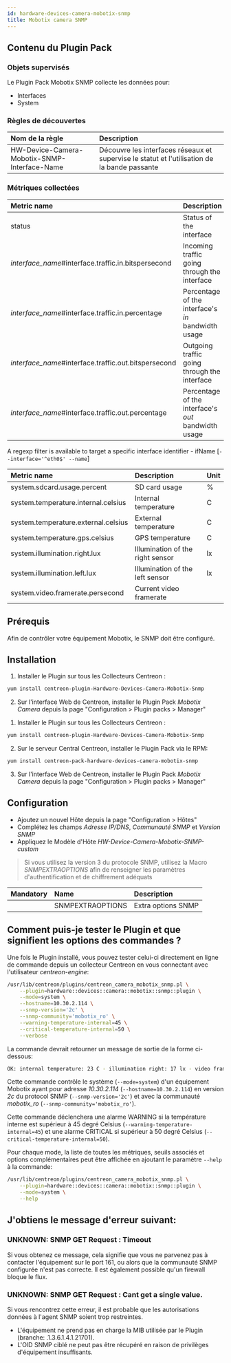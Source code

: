 ```yaml
---
id: hardware-devices-camera-mobotix-snmp
title: Mobotix camera SNMP
---
```


## Contenu du Plugin Pack

### Objets supervisés

Le Plugin Pack Mobotix SNMP collecte les données pour:
* Interfaces
* System

### Règles de découvertes

<!--DOCUSAURUS_CODE_TABS-->

<!--Services-->

| Nom de la règle                              | Description                                                                                  |
| :------------------------------------------- | :------------------------------------------------------------------------------------------- |
| HW-Device-Camera-Mobotix-SNMP-Interface-Name | Découvre les interfaces réseaux et supervise le statut et l'utilisation de la bande passante |

<!--END_DOCUSAURUS_CODE_TABS-->

### Métriques collectées

<!--DOCUSAURUS_CODE_TABS-->

<!--Interfaces-->

| Metric name                                            | Description                                         | Unit |
| :----------------------------------------------------- | :-------------------------------------------------- | :--- |
| status                                                 | Status of the interface                             |      |
| *interface\_name*\#interface.traffic.in.bitspersecond  | Incoming traffic going through the interface        | b/s  |
| *interface\_name*\#interface.traffic.in.percentage     | Percentage of the interface's *in* bandwidth usage  | %    |
| *interface\_name*\#interface.traffic.out.bitspersecond | Outgoing traffic going through the interface        | b/s  |
| *interface\_name*\#interface.traffic.out.percentage    | Percentage of the interface's *out* bandwidth usage | %    |

A regexp filter is available to target a specific interface identifier - ifName [```--interface='^eth0$' --name```]

<!--System-->

| Metric name                         | Description                      | Unit |
| :---------------------------------- | :------------------------------- | :--- |
| system.sdcard.usage.percent         | SD card usage                    | %    |
| system.temperature.internal.celsius | Internal temperature             | C    |
| system.temperature.external.celsius | External temperature             | C    |
| system.temperature.gps.celsius      | GPS temperature                  | C    |
| system.illumination.right.lux       | Illumination of the right sensor | lx   |
| system.illumination.left.lux        | Illumination of the left sensor  | lx   |
| system.video.framerate.persecond    | Current video framerate          |      |

<!--END_DOCUSAURUS_CODE_TABS-->

## Prérequis

Afin de contrôler votre équipement Mobotix, le SNMP doit être configuré. 

## Installation

<!--DOCUSAURUS_CODE_TABS-->

<!--Online IMP Licence & IT-100 Editions-->

1. Installer le Plugin sur tous les Collecteurs Centreon :

```bash
yum install centreon-plugin-Hardware-Devices-Camera-Mobotix-Snmp
```

2. Sur l'interface Web de Centreon, installer le Plugin Pack *Mobotix Camera* depuis la page "Configuration > Plugin packs > Manager"

<!--Offline IMP License-->

1. Installer le Plugin sur tous les Collecteurs Centreon :

```bash
yum install centreon-plugin-Hardware-Devices-Camera-Mobotix-Snmp
```

2. Sur le serveur Central Centreon, installer le Plugin Pack via le RPM:

```bash
yum install centreon-pack-hardware-devices-camera-mobotix-snmp
```

3. Sur l'interface Web de Centreon, installer le Plugin Pack *Mobotix Camera* depuis la page "Configuration > Plugin packs > Manager"

<!--END_DOCUSAURUS_CODE_TABS-->

## Configuration

* Ajoutez un nouvel Hôte depuis la page "Configuration > Hôtes"
* Complétez les champs *Adresse IP/DNS*, *Communauté SNMP* et *Version SNMP*
* Appliquez le Modèle d'Hôte *HW-Device-Camera-Mobotix-SNMP-custom*

> Si vous utilisez la version 3 du protocole SNMP, utilisez la Macro *SNMPEXTRAOPTIONS* afin de renseigner les paramètres
> d'authentification et de chiffrement adéquats

| Mandatory   | Name                    | Description                       |
| :---------- | :---------------------- | :---------------------------------|
|             | SNMPEXTRAOPTIONS        | Extra options SNMP                |

## Comment puis-je tester le Plugin et que signifient les options des commandes ?

Une fois le Plugin installé, vous pouvez tester celui-ci directement en ligne de commande
depuis un collecteur Centreon en vous connectant avec l'utilisateur *centreon-engine*:

```bash
/usr/lib/centreon/plugins/centreon_camera_mobotix_snmp.pl \
    --plugin=hardware::devices::camera::mobotix::snmp::plugin \
    --mode=system \
    --hostname=10.30.2.114 \
    --snmp-version='2c' \
    --snmp-community='mobotix_ro' \
    --warning-temperature-internal=45 \
    --critical-temperature-internal=50 \
    --verbose
```

La commande devrait retourner un message de sortie de la forme ci-dessous:

```bash
OK: internal temperature: 23 C - illumination right: 17 lx - video framerate: 2 fps | 'system.temperature.internal.celsius'=23C;0:45;0:50;; 'system.illumination.right.lux'=17lx;;;; 'system.video.framerate.persecond'=2fps;;;;
```

Cette commande contrôle le système (```--mode=system```) d'un équipement Mobotix ayant pour adresse *10.30.2.114* (```--hostname=10.30.2.114```) 
en version *2c* du protocol SNMP (```--snmp-version='2c'```) et avec la communauté *mobotix_ro* (```--snmp-community='mobotix_ro'```).

Cette commande déclenchera une alarme WARNING si la température interne est supérieur à 45 degré Celsius (```--warning-temperature-internal=45```)
et une alarme CRITICAL si supérieur à 50 degré Celsius (```--critical-temperature-internal=50```).

Pour chaque mode, la liste de toutes les métriques, seuils associés et options complémentaires peut être affichée
en ajoutant le paramètre ```--help``` à la commande:

```bash
/usr/lib/centreon/plugins/centreon_camera_mobotix_snmp.pl \
    --plugin=hardware::devices::camera::mobotix::snmp::plugin \
    --mode=system \
    --help
```

## J'obtiens le message d'erreur suivant:

### UNKNOWN: SNMP GET Request : Timeout

Si vous obtenez ce message, cela signifie que vous ne parvenez pas à contacter l'équipement sur le port 161, 
ou alors que la communauté SNMP configurée n'est pas correcte. 
Il est également possible qu'un firewall bloque le flux.

### UNKNOWN: SNMP GET Request : Cant get a single value.

Si vous rencontrez cette erreur, il est probable que les autorisations données à l'agent SNMP soient trop restreintes. 
 * L'équipement ne prend pas en charge la MIB utilisée par le Plugin (branche: .1.3.6.1.4.1.21701).
 * L'OID SNMP ciblé ne peut pas être récupéré en raison de privilèges d'équipement insuffisants.
